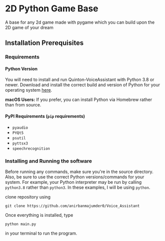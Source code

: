 # 2D Python Game Base
A base for any 2d game made with pygame  which you can build upon the 2D game of your dream

## Installation Prerequisites

### Requirements

#### Python Version

You will need to install and run Quinton-VoiceAssistant with Python 3.8 or newer. Download and install the correct
build and version of Python for your operating system [here](https://python.org/downloads).

**macOS Users:** If you prefer, you can install Python via Homebrew rather than from source.

#### PyPI Requirements (`pip` requirements)

* `pyaudio`
* `PYQt5`
* `psutil`
* `pyttsx3`
* `speechrecognition`

### Installing and Running the software

Before running any commands, make sure you're in the source directory. Also, be sure to use the correct Python versions/commands
for your system. For example, your Python interpreter may be run by calling `python3.8` rather than `python3`. In these examples,
I will be using `python`.

clone repository using
```
git clone https://github.com/anirbanmajumder0/Voice_Assistant
```

Once everything is installed, type
```
python main.py
```
in your terminal to run the program.
